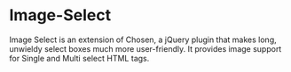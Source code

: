 # Image-Select
Image Select is an extension of Chosen, a jQuery plugin that makes long, unwieldy select boxes much more user-friendly. It provides image support for Single and Multi select HTML tags.
